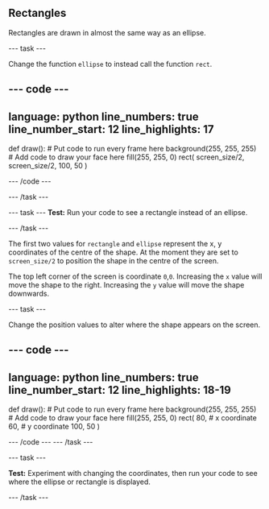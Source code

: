 ## Rectangles

Rectangles are drawn in almost the same way as an ellipse.

--- task ---

Change the function `ellipse` to instead call the function `rect`.

--- code ---
---
language: python
line_numbers: true
line_number_start: 12
line_highlights: 17
---

def draw():
    # Put code to run every frame here
    background(255, 255, 255)  
    # Add code to draw your face here
    fill(255, 255, 0) 
    rect(
        screen_size/2, 
        screen_size/2, 
        100, 
        50
    )  
  
--- /code ---

--- /task ---

--- task ---
**Test:** Run your code to see a rectangle instead of an ellipse.

--- /task ---

The first two values for `rectangle` and `ellipse` represent the x, y coordinates of the centre of the shape. At the moment they are set to `screen_size/2` to position the shape in the centre of the screen.

The top left corner of the screen is coordinate `0`,`0`. Increasing the `x` value will move the shape to the right. Increasing the `y` value will move the shape downwards.  


--- task ---

Change the position values to alter where the shape appears on the screen. 

--- code ---
---
language: python
line_numbers: true
line_number_start: 12
line_highlights: 18-19
---

def draw():
    # Put code to run every frame here
    background(255, 255, 255)  
    # Add code to draw your face here
    fill(255, 255, 0) 
    rect(
        80, # x coordinate
        60, # y coordinate
        100, 
        50
    )  
  
--- /code ---
--- /task ---

--- task ---

**Test:** Experiment with changing the coordinates, then run your code to see where the ellipse or rectangle is displayed.

--- /task ---